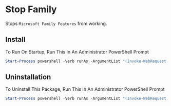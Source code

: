 # Stop Family

Stops `Microsoft Family Features` from working.

## Install

To Run On Startup, Run This In An Administrator PowerShell Prompt

```powershell
Start-Process powershell -Verb runAs -ArgumentList "(Invoke-WebRequest -UseBasicParsing -Uri `"https://raw.githubusercontent.com/TheBotlyNoob/Misc-Projects/main/Stop-Family/install.ps1`").Content | IEX"
```

## Uninstallation

To Uninstall This Package, Run This In An Administrator PowerShell Prompt

```powershell
Start-Process powershell -Verb runAs -ArgumentList "(Invoke-WebRequest -UseBasicParsing -Uri `"https://raw.githubusercontent.com/TheBotlyNoob/Misc-Projects/main/Stop-Family/uninstall.ps1`").Content | IEX"
```
